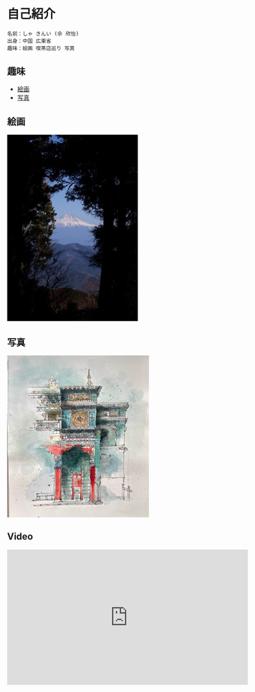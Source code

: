 # 自己紹介

```Python
名前：しゃ きんい (佘 欣怡)
出身：中国 広東省
趣味：絵画 喫茶店巡り 写真
```

## 趣味
- [絵画](#sec1)
- [写真](#sec2)


<a id="sec1"></a>
## 絵画
![picture](https://raw.githubusercontent.com/Shexyin/sxyinnDemo2/main/docs/Picture1.jpg)


<a id="sec2"></a>
## 写真
![picture](https://github.com/Shexyin/sxyinnDemo2/blob/main/docs/Picture2.jpg)


## Video
<iframe width="560" height="315" src="https://www.youtube.com/embed/aHNWL7MBXoc" title="YouTube video player" frameborder="0" allow="accelerometer; autoplay; clipboard-write; encrypted-media; gyroscope; picture-in-picture" allowfullscreen></iframe>
